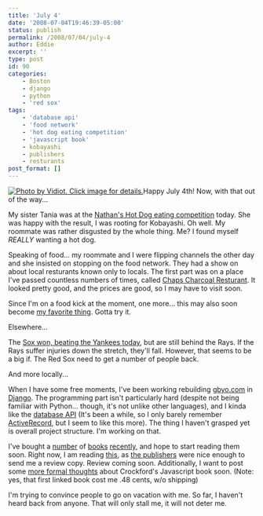 ```yaml
---
title: 'July 4'
date: '2008-07-04T19:46:39-05:00'
status: publish
permalink: /2008/07/04/july-4
author: Eddie
excerpt: ''
type: post
id: 90
categories:
    - Boston
    - django
    - python
    - 'red sox'
tags:
    - 'database api'
    - 'food network'
    - 'hot dog eating competition'
    - 'javascript book'
    - kobayashi
    - publishers
    - resturants
post_format: []
---
```

[![Photo by Vidiot. Click image for details.](http://farm4.static.flickr.com/3079/2636931241_f5f3e3d390_m.jpg "Photo by Vidiot. Click image for details.")](http://www.flickr.com/photos/vidiot/2636931241/)Happy July 4th! Now, with that out of the way...

My sister Tania was at the [Nathan's Hot Dog eating competition](http://www.nathansfamous.com/PageFetch/getpage.php?pgid=38) today. She was happy with the result, I was rooting for Kobayashi. Oh well. My roommate was rather disgusted by the whole thing. Me? I found myself *REALLY* wanting a hot dog.

Speaking of food... my roommate and I were flipping channels the other day and she insisted on stopping on the food network. They had a show on about local resturants known only to locals. The first part was on a place I've passed countless numbers of times, called [Chaps Charcoal Resturant](http://www.chapspitbeef.com/). It looked pretty good, and the prices are good, so I may have to visit soon.

Since I'm on a food kick at the moment, one more... this may also soon become [my favorite thing](http://bitten.blogs.nytimes.com/2008/07/01/my-new-favorite-thing/). Gotta try it.

Elsewhere...

The [Sox won, beating the Yankees today](http://www.boston.com/sports/baseball/redsox/articles/2008/07/04/lester_pitches_5_hitter_red_sox_end_5_game_skid/), but are still behind the Rays. If the Rays suffer injuries down the stretch, they'll fall. However, that seems to be a big if. The Red Sox need to get a number of people back.

And more locally...

When I have some free moments, I've been working rebuilding [gbyo.com](http://www.gbyo.com) in [Django](http://www.djangoproject.com/). The programming part isn't particularly hard (despite not being familiar with Python... though, it's not unlike other languages), and I kinda like the [database API](http://www.djangoproject.com/documentation/db-api/) (It's been a while, so I only barely remember [ActiveRecord](http://wiki.rubyonrails.org/rails/pages/ActiveRecord), but I seem to like this more). The thing I haven't grasped yet is overall project structure. I'm working on that.

I've bought a [number](http://www.amazon.com/Iterating-Infusion-Clearer-Objects-Classes/dp/1590595378) of [books](http://www.amazon.com/Making-Web-Work-Designing-Applications/dp/0735711968) [recently](http://www.amazon.com/How-Solve-Heuristics-Zbigniew-Michalewicz/dp/3540660615), and hope to start reading them soon. Right now, I am reading [this](http://www.amazon.com/Learning-Website-Development-Technologies-Solutions/dp/1847193358), as [the publishers](http://www.packtpub.com/) were nice enough to send me a review copy. Review coming soon. Additionally, I want to post some [more formal thoughts](http://realtech.burningbird.net/learning-javascript/basics/javascript-the-good-parts) about Crockford's Javascript book soon. (Note: yes, that first linked book cost me .48 cents, w/o shipping)

I'm trying to convince people to go on vacation with me. So far, I haven't heard back from anyone. That will only stall me, it will not deter me.